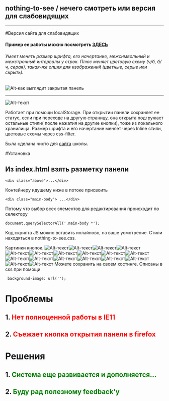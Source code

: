 ## nothing-to-see / нечего смотреть или версия для слабовидящих
***
#Версия сайта для слабовидящих
#### Пример ее работы можно посмотреть [ЗДЕСЬ](http://54school.ru "Сайт школы")
###### Умеет менять размер шрифта, его начертание, межсимвольный и межстрочный интервалы у строк. Плюс меняет цветовую схему (ч/б, б/ч, серая), такая-же опция для изображений (цветные, серые или скрыть).



![Alt-как выглядит закрытая панель](https://puu.sh/B8qNH/6fe2ed0776.png "закрытая панель") 
***
![Alt-текст](https://puu.sh/B8rrQ/23a2a9424e.png "открытая панель")


Работает при помощи localStorage. При открытии панели сохраняет ее статус, если при переходе на другую страницу, она открыта подгружает остальные стили( после нажатия на другие кнопки), тоже из локального хранилища.
Размер шрифта и его начертание меняет через Inline стили, цветовые схемы через css-filter.

Была сделана чисто для [сайта](http://54school.ru "Сайт школы") школы.

#Установка
## Из index.html взять разметку панели

```
<div class="above">...</div>

```

Контейнеру идущему ниже в потоке присвоить
```
<div class="main-body"> ...</div>
```
Потому что выбор всех элементов для редактирования происходит по селектору 
```
document.querySelectorAll('.main-body *'); 
```

Код скрипта JS можно вставить инлайново, на ваше усмотрение. Стили находяться в nothing-to-see.css.

Картинки кнопок.
![Alt-текст](http://54school.ru/_mod_files/ce_images/loweyes/w_normal.png "кнопка сброса")![Alt-текст](http://54school.ru/_mod_files/ce_images/loweyes/f1.png "уменьшить размер шрифт")![Alt-текст](http://54school.ru/_mod_files/ce_images/loweyes/f2.png "сбросить размер шрифта")![Alt-текст](http://54school.ru/_mod_files/ce_images/loweyes/f3.png "увеличить размер шрифта")![Alt-текст](http://54school.ru/_mod_files/ce_images/loweyes/fn1.png "нет начертания")![Alt-текст](http://54school.ru/_mod_files/ce_images/loweyes/fn2.png "есть начертание")![Alt-текст](http://54school.ru/_mod_files/ce_images/loweyes/k1.png "открытая панель")![Alt-текст](http://54school.ru/_mod_files/ce_images/loweyes/k2.png "открытая панель")![Alt-текст](http://54school.ru/_mod_files/ce_images/loweyes/k3.png "открытая панель")![Alt-текст](http://54school.ru/_mod_files/ce_images/loweyes/h1.png "открытая панель")![Alt-текст](http://54school.ru/_mod_files/ce_images/loweyes/h2.png "открытая панель")![Alt-текст](http://54school.ru/_mod_files/ce_images/loweyes/h3.png "открытая панель")![Alt-текст](http://54school.ru/_mod_files/ce_images/loweyes/a1.png "открытая панель")![Alt-текст](http://54school.ru/_mod_files/ce_images/loweyes/a2.png "открытая панель")![Alt-текст](http://54school.ru/_mod_files/ce_images/loweyes/a3.png "открытая панель")![Alt-текст](http://54school.ru/_mod_files/ce_images/loweyes/c1.png "открытая панель")![Alt-текст](http://54school.ru/_mod_files/ce_images/loweyes/c2.png "открытая панель")![Alt-текст](http://54school.ru/_mod_files/ce_images/loweyes/c3.png "открытая панель")
Можете сохранить на своем хостинге. Описаны в css при помощи 
```
 background-image: url('');
```

# Проблемы
## 1. <span style="color:red">Нет полноценной работы в IE11</span>
## 2. <span style="color:red">Съежает кнопка открытия панели в firefox</span>

# Решения
## 1. <span style="color:green">Система еще развивается и дополняется...</span>
## 2. <span style="color:green">Буду рад полезному feedback'у</span>
